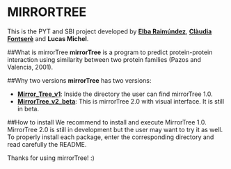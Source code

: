 # MIRRORTREE 

This is the PYT and SBI project developed by [**Elba Raimúndez**](https://github.com/elbaraim), [**Clàudia Fontserè**](https://github.com/claudefa) and **Lucas Michel**. 

##What is mirrorTree
**mirrorTree** is a program to predict protein-protein interaction using similarity between two protein families (Pazos and Valencia, 2001).

##Why two versions
**mirrorTree** has two versions:
- [**Mirror_Tree_v1**](https://github.com/claudefa/PythonProject/tree/master/Mirror_Tree_v1): Inside the directory the user can find mirrorTree 1.0. 
- [**MirrorTree_v2_beta**](https://github.com/claudefa/PythonProject/tree/master/MirrorTree_v2_beta): This is mirrorTree 2.0 with visual interface. It is still in beta.

##How to install
We recommend to install and execute MirrorTree 1.0.
MirrorTree 2.0 is still in development but the user may want to try it as well. 
To properly install each package, enter the corresponding directory and read carefully the README. 

Thanks for using mirrorTree! :)

